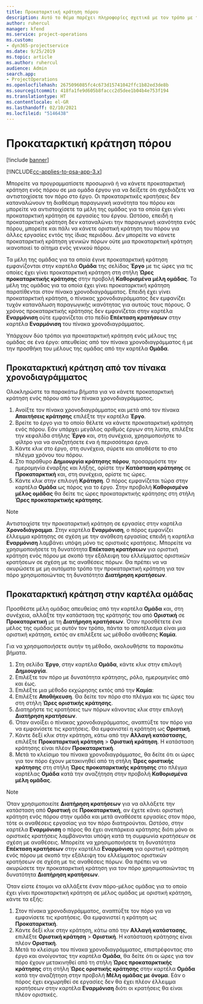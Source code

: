 ```yaml
---
title: Προκαταρκτική κράτηση πόρου
description: Αυτό το θέμα παρέχει πληροφορίες σχετικά με τον τρόπο με τον οποίο μπορείτε να προγραμματίσετε και να κάνετε προκαταρκτική κράτηση μελών ομάδας έργου.
author: ruhercul
manager: kfend
ms.service: project-operations
ms.custom:
- dyn365-projectservice
ms.date: 9/25/2019
ms.topic: article
ms.author: ruhercul
audience: Admin
search.app:
- ProjectOperations
ms.openlocfilehash: 2675096085fc4c673d15741042ffc1b82ed3de8b
ms.sourcegitcommit: 418fa1fe9d605b8faccc2d5dee1b04b4e753f194
ms.translationtype: HT
ms.contentlocale: el-GR
ms.lasthandoff: 02/10/2021
ms.locfileid: "5146438"
---
```

# <a name="soft-book-a-resource"></a>Προκαταρκτική κράτηση πόρου

[!include [banner](../includes/psa-now-project-operations.md)]

[!INCLUDE[cc-applies-to-psa-app-3.x](../includes/cc-applies-to-psa-app-3x.md)]

Μπορείτε να προγραμματίσετε προσωρινά ή να κάνετε προκαταρκτική κράτηση ενός πόρου σε μια ομάδα έργου για να δείξετε ότι σχεδιάζετε να αντιστοιχίσετε τον πόρο στο έργο. Οι προκαταρκτικές κρατήσεις δεν καταναλώνουν τη διαθέσιμη παραγωγική ικανότητα του πόρου και μπορείτε να αντιστοιχίσετε τα μέλη της ομάδας για τα οποία έχει γίνει προκαταρκτική κράτηση σε εργασίες του έργου. Ωστόσο, επειδή η προκαταρκτική κράτηση δεν καταναλώνει την παραγωγική ικανότητα ενός πόρου, μπορείτε και πάλι να κάνετε οριστική κράτηση του πόρου για άλλες εργασίες εντός της ίδιας περιόδου. Δεν μπορείτε να κάνετε προκαταρκτική κράτηση γενικών πόρων ούτε μια προκαταρκτική κράτηση ικανοποιεί το αίτημα ενός γενικού πόρου.

Τα μέλη της ομάδας για τα οποία έγινε προκαταρκτική κράτηση εμφανίζονται στην καρτέλα **Ομάδα** της σελίδας **Έργο** με τις ώρες για τις οποίες έχει γίνει προκαταρκτική κράτηση στη στήλη **Ώρες προκαταρκτικής κράτησης** στην προβολή **Καθορισμένα μέλη ομάδας**. Τα μέλη της ομάδας για τα οποία έχει γίνει προκαταρκτική κράτηση παρατίθενται στον πίνακα χρονοδιαγράμματος. Επειδή έχει γίνει προκαταρκτική κράτηση, ο πίνακας χρονοδιαγράμματος δεν εμφανίζει τυχόν κατανάλωση παραγωγικής ικανότητας για αυτούς τους πόρους. Ο χρόνος προκαταρκτικής κράτησης δεν εμφανίζεται στην καρτέλα **Εναρμόνιση** ούτε εμφανίζεται στο πεδίο **Επέκταση κρατήσεων** στην καρτέλα **Εναρμόνιση** του πίνακα χρονοδιαγράμματος. 

Υπάρχουν δύο τρόποι για προκαταρκτική κράτηση ενός μέλους της ομάδας σε ένα έργο: απευθείας από τον πίνακα χρονοδιαγράμματος ή με την προσθήκη του μέλους της ομάδας από την καρτέλα **Ομάδα**. 

## <a name="soft-book-from-the-schedule-board"></a>Προκαταρκτική κράτηση από τον πίνακα χρονοδιαγράμματος
Ολοκληρώστε τα παρακάτω βήματα για να κάνετε προκαταρκτική κράτηση ενός πόρου από τον πίνακα χρονοδιαγράμματος. 

1. Ανοίξτε τον πίνακα χρονοδιαγράμματος και μετά από τον πίνακα **Απαιτήσεις κράτησης** επιλέξτε την καρτέλα **Έργο**.
2. Βρείτε το έργο για το οποίο θέλετε να κάνετε προκαταρκτική κράτηση ενός πόρου. Εάν υπάρχει μεγάλος αριθμός έργων στη λίστα, επιλέξτε την κεφαλίδα στήλης **Έργο** και, στη συνέχεια, χρησιμοποιήστε το φίλτρο για να αναζητήσετε ένα ή περισσότερα έργα.
3. Κάντε κλικ στο έργο, στη συνέχεια, σύρετε και αποθέστε το στο πλέγμα χρόνου του πόρου.
5. Στο παράθυρο **Δημιουργία κράτησης πόρου**, προσαρμόστε την ημερομηνία έναρξης και λήξης, ορίστε την **Κατάσταση κράτησης** σε **Προκαταρκτική** και, στη συνέχεια, ορίστε τις ώρες. 
6. Κάντε κλικ στην επιλογή **Κράτηση**. Ο πόρος εμφανίζεται τώρα στην καρτέλα **Ομάδα** ως πόρος για το έργο. Στην προβολή **Καθορισμένο μέλος ομάδας** θα δείτε τις ώρες προκαταρκτικής κράτησης στη στήλη **Ώρες προκαταρκτικής κράτησης**.

> [!NOTE]
> Αντιστοιχίστε την προκαταρκτική κράτηση σε εργασίες στην καρτέλα **Χρονοδιάγραμμα**. Στην καρτέλα **Εναρμόνιση**, ο πόρος εμφανίζει έλλειμμα κράτησης σε σχέση με την ανάθεση εργασίας επειδή η καρτέλα **Εναρμόνιση** λαμβάνει υπόψη μόνο τις οριστικές κρατήσεις. Μπορείτε να χρησιμοποιήσετε τη δυνατότητα **Επέκταση κρατήσεων** για οριστική κράτηση ενός πόρου με σκοπό την εξάλειψη του ελλείμματος οριστικών κρατήσεων σε σχέση με τις αναθέσεις πόρων. Θα πρέπει να να ακυρώσετε με μη αυτόματο τρόπο την προκαταρκτική κράτηση για τον πόρο χρησιμοποιώντας τη δυνατότητα **Διατήρηση κρατήσεων**.

## <a name="soft-book-on-the-team-tab"></a>Προκαταρκτική κράτηση στην καρτέλα ομάδας

Προσθέστε μέλη ομάδας απευθείας από την καρτέλα **Ομάδα** και, στη συνέχεια, αλλάξτε την κατάσταση της κράτησής του από **Οριστική** σε **Προκαταρκτική** με τη **Διατήρηση κρατήσεων**. Όταν προσθέτετε ένα μέλος της ομάδας με αυτόν τον τρόπο, πάντα το αποτέλεσμα είναι μια οριστική κράτηση, εκτός αν επιλέξετε ως μέθοδο ανάθεσης **Καμία**.

Για να χρησιμοποιήσετε αυτήν τη μέθοδο, ακολουθήστε τα παρακάτω βήματα.

1. Στη σελίδα **Έργο**, στην καρτέλα **Ομάδα**, κάντε κλικ στην επιλογή **Δημιουργία**.
2. Επιλέξτε τον πόρο με δυνατότητα κράτησης, ρόλο, ημερομηνίες από και έως.
3. Επιλέξτε μια μέθοδο εκχώρησης εκτός από την **Καμία**:
4. Επιλέξτε **Αποθήκευση**. Θα δείτε τον πόρο στο πλέγμα και τις ώρες του στη στήλη **Ώρες οριστικής κράτησης**.
5. Διατηρήστε τις κρατήσεις των πόρων κάνοντας κλικ στην επιλογή **Διατήρηση κρατήσεων**.
6. Όταν ανοίξει ο πίνακας χρονοδιαγράμματος, αναπτύξτε τον πόρο για να εμφανίσετε τις κρατήσεις. Θα εμφανιστεί η κράτηση ως **Οριστική**.
7. Κάντε δεξί κλικ στην κράτηση, κάτω από την **Αλλαγή κατάστασης**, επιλέξτε **Προκαταρκτική κράτηση** \> **Οριστική κράτηση**. Η κατάσταση κράτησης είναι πλέον **Προκαταρκτική**.
8. Μετά το κλείσιμο του πίνακα χρονοδιαγράμματος, θα δείτε ότι οι ώρες για τον πόρο έχουν μετακινηθεί από τη στήλη **Ώρες οριστικής κράτησης** στη στήλη **Ώρες προκαταρκτικής κράτησης** στο πλέγμα καρτέλας **Ομάδα** κατά την αναζήτηση στην προβολή **Καθορισμένα μέλη ομάδας**.

> [!NOTE]
> Όταν χρησιμοποιείτε **Διατήρηση κρατήσεων** για να αλλάξετε την κατάσταση από **Οριστική** σε **Προκαταρκτική**, αν έχετε κάνει οριστική κράτηση ενός πόρου στην ομάδα και μετά αναθέσετε εργασίες στον πόρο, τότε οι αναθέσεις εργασίας για τον πόρο διατηρούνται. Ωστόσο, στην καρτέλα **Εναρμόνιση** ο πόρος θα έχει ανεπάρκεια κράτησης διότι μόνο οι οριστικές κρατήσεις λαμβάνονται υπόψη κατά τη συμφωνία κρατήσεων σε σχέση με αναθέσεις. Μπορείτε να χρησιμοποιήσετε τη δυνατότητα **Επέκταση κρατήσεων** στην καρτέλα **Εναρμόνιση** για οριστική κράτηση ενός πόρου με σκοπό την εξάλειψη του ελλείμματος οριστικών κρατήσεων σε σχέση με τις αναθέσεις πόρων. Θα πρέπει να να ακυρώσετε την προκαταρκτική κράτηση για τον πόρο χρησιμοποιώντας τη δυνατότητα **Διατήρηση κρατήσεων**.

Όταν είστε έτοιμοι να αλλάξετε έναν πόρο-μέλος ομάδας για το οποίο έχει γίνει προκαταρκτική κράτηση σε μέλος ομάδας με οριστική κράτηση, κάντε τα εξής:

1. Στον πίνακα χρονοδιαγράμματος, αναπτύξτε τον πόρο για να εμφανίσετε τις κρατήσεις. Θα εμφανιστεί η κράτηση ως **Προκαταρκτική**.
2. Κάντε δεξί κλικ στην κράτηση, κάτω από την **Αλλαγή κατάστασης**, επιλέξτε **Οριστική κράτηση** \> **Οριστική**. Η κατάσταση κράτησης είναι πλέον **Οριστική**.
3. Μετά το κλείσιμο του πίνακα χρονοδιαγράμματος, επιστρέφοντας στο έργο και ανοίγοντας την καρτέλα **Ομάδα**, θα δείτε ότι οι ώρες για τον πόρο έχουν μετακινηθεί από τη στήλη **Ώρες προκαταρκτικής κράτησης** στη στήλη **Ώρες οριστικής κράτησης** στην καρτέλα **Ομάδα** κατά την αναζήτηση στην προβολή **Μέλη ομάδας με όνομα**. Εάν ο πόρος έχει εκχωρηθεί σε εργασίες δεν θα έχει πλέον έλλειμμα κρατήσεων στην καρτέλα **Εναρμόνιση** διότι οι κρατήσεις θα είναι πλέον οριστικές.

